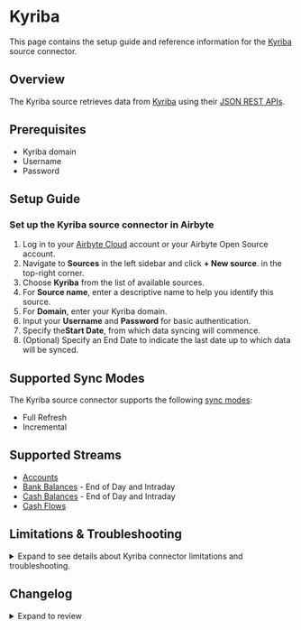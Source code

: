 # Kyriba

<HideInUI>

This page contains the setup guide and reference information for the [Kyriba](https://www.kyriba.com/) source connector.

</HideInUI>

## Overview

The Kyriba source retrieves data from [Kyriba](https://kyriba.com/) using their [JSON REST APIs](https://developer.kyriba.com/apiCatalog/).

## Prerequisites

- Kyriba domain
- Username
- Password

## Setup Guide

### Set up the Kyriba source connector in Airbyte

1. Log in to your [Airbyte Cloud](https://cloud.airbyte.com/workspaces) account or your Airbyte Open Source account.
2. Navigate to **Sources** in the left sidebar and click **+ New source**. in the top-right corner.
3. Choose **Kyriba** from the list of available sources.
4. For **Source name**, enter a descriptive name to help you identify this source.
5. For **Domain**, enter your Kyriba domain.
6. Input your **Username** and **Password** for basic authentication.
7. Specify the**Start Date**, from which data syncing will commence.
8. (Optional) Specify an End Date to indicate the last date up to which data will be synced.

<HideInUI>

## Supported Sync Modes

The Kyriba source connector supports the following [sync modes](https://docs.airbyte.com/cloud/core-concepts#connection-sync-modes):

- Full Refresh
- Incremental

## Supported Streams

- [Accounts](https://developer.kyriba.com/site/global/apis/accounts/index.gsp)
- [Bank Balances](https://developer.kyriba.com/site/global/apis/bank-statement-balances/index.gsp) - End of Day and Intraday
- [Cash Balances](https://developer.kyriba.com/site/global/apis/cash-balances/index.gsp) - End of Day and Intraday
- [Cash Flows](https://developer.kyriba.com/site/global/apis/cash-flows/index.gsp)

## Limitations & Troubleshooting

<details>
<summary>
Expand to see details about Kyriba connector limitations and troubleshooting.
</summary>

### Connector Limitations

#### Rate Limiting

The Kyriba connector should not run into API limitations under normal usage. [Create an issue](https://github.com/airbytehq/airbyte/issues) if you see any rate limit issues that are not automatically retried successfully.

### Troubleshooting

- Check out common troubleshooting issues for the Stripe source connector on our [Airbyte Forum](https://github.com/airbytehq/airbyte/discussions).

</details>

## Changelog

<details>
  <summary>Expand to review</summary>

| Version | Date       | Pull Request                                             | Subject                                                                                      |
| :------ | :--------- | :------------------------------------------------------- | :------------------------------------------------------------------------------------------- |
| 0.1.29 | 2024-12-28 | [50617](https://github.com/airbytehq/airbyte/pull/50617) | Update dependencies |
| 0.1.28 | 2024-12-21 | [50147](https://github.com/airbytehq/airbyte/pull/50147) | Update dependencies |
| 0.1.27 | 2024-12-14 | [48971](https://github.com/airbytehq/airbyte/pull/48971) | Update dependencies |
| 0.1.26 | 2024-11-25 | [48670](https://github.com/airbytehq/airbyte/pull/48670) | Starting with this version, the Docker image is now rootless. Please note that this and future versions will not be compatible with Airbyte versions earlier than 0.64 |
| 0.1.25 | 2024-11-04 | [48314](https://github.com/airbytehq/airbyte/pull/48314) | Update dependencies |
| 0.1.24 | 2024-10-28 | [47079](https://github.com/airbytehq/airbyte/pull/47079) | Update dependencies |
| 0.1.23 | 2024-10-12 | [46830](https://github.com/airbytehq/airbyte/pull/46830) | Update dependencies |
| 0.1.22 | 2024-10-05 | [46459](https://github.com/airbytehq/airbyte/pull/46459) | Update dependencies |
| 0.1.21 | 2024-09-28 | [46203](https://github.com/airbytehq/airbyte/pull/46203) | Update dependencies |
| 0.1.20 | 2024-09-21 | [45816](https://github.com/airbytehq/airbyte/pull/45816) | Update dependencies |
| 0.1.19 | 2024-09-14 | [45569](https://github.com/airbytehq/airbyte/pull/45569) | Update dependencies |
| 0.1.18 | 2024-09-07 | [45306](https://github.com/airbytehq/airbyte/pull/45306) | Update dependencies |
| 0.1.17 | 2024-08-31 | [45049](https://github.com/airbytehq/airbyte/pull/45049) | Update dependencies |
| 0.1.16 | 2024-08-24 | [44688](https://github.com/airbytehq/airbyte/pull/44688) | Update dependencies |
| 0.1.15 | 2024-08-17 | [44352](https://github.com/airbytehq/airbyte/pull/44352) | Update dependencies |
| 0.1.14 | 2024-08-10 | [43546](https://github.com/airbytehq/airbyte/pull/43546) | Update dependencies |
| 0.1.13 | 2024-08-03 | [43256](https://github.com/airbytehq/airbyte/pull/43256) | Update dependencies |
| 0.1.12 | 2024-07-27 | [42825](https://github.com/airbytehq/airbyte/pull/42825) | Update dependencies |
| 0.1.11 | 2024-07-20 | [42289](https://github.com/airbytehq/airbyte/pull/42289) | Update dependencies |
| 0.1.10 | 2024-07-13 | [41885](https://github.com/airbytehq/airbyte/pull/41885) | Update dependencies |
| 0.1.9 | 2024-07-10 | [41452](https://github.com/airbytehq/airbyte/pull/41452) | Update dependencies |
| 0.1.8 | 2024-07-09 | [41147](https://github.com/airbytehq/airbyte/pull/41147) | Update dependencies |
| 0.1.7 | 2024-07-06 | [40874](https://github.com/airbytehq/airbyte/pull/40874) | Update dependencies |
| 0.1.6 | 2024-06-25 | [40367](https://github.com/airbytehq/airbyte/pull/40367) | Update dependencies |
| 0.1.5 | 2024-06-22 | [40111](https://github.com/airbytehq/airbyte/pull/40111) | Update dependencies |
| 0.1.4 | 2024-06-06 | [39232](https://github.com/airbytehq/airbyte/pull/39232) | [autopull] Upgrade base image to v1.2.2 |
| 0.1.3 | 2024-04-19 | [37184](https://github.com/airbytehq/airbyte/pull/37184) | Upgrade to CDK 0.80.0 and manage dependencies with Poetry. |
| 0.1.2 | 2024-04-12 | [37184](https://github.com/airbytehq/airbyte/pull/37184) | schema descriptions |
| 0.1.1 | 2024-01-30 | [34545](https://github.com/airbytehq/airbyte/pull/34545) | Updates CDK, Base image migration: remove Dockerfile and use the python-connector-base image |
| 0.1.0 | 2022-07-13 | [12748](https://github.com/airbytehq/airbyte/pull/12748) | The Kyriba Source is created |

</details>

</HideInUI>
